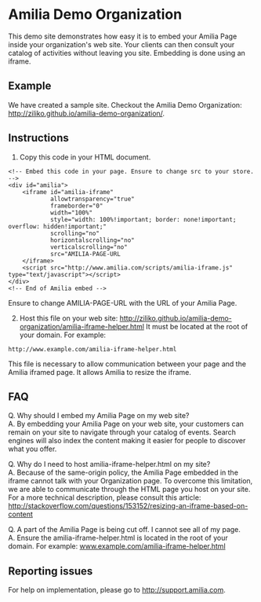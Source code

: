 Amilia Demo Organization
========================

This demo site demonstrates how easy it is to embed your Amilia Page inside your organization's web site. Your clients can then consult your catalog of activities without leaving you site. Embedding is done using an iframe.

Example
-------
We have created a sample site. Checkout the Amilia Demo Organization: http://ziliko.github.io/amilia-demo-organization/.

Instructions
------------
1.  Copy this code in your HTML document.
```
<!-- Embed this code in your page. Ensure to change src to your store. -->
<div id="amilia">
	<iframe id="amilia-iframe"
			allowtransparency="true"
			frameborder="0"
			width="100%"
			style="width: 100%!important; border: none!important; overflow: hidden!important;"
			scrolling="no"
			horizontalscrolling="no"
			verticalscrolling="no"
			src="AMILIA-PAGE-URL
	</iframe>
	<script src="http://www.amilia.com/scripts/amilia-iframe.js" type="text/javascript"></script>
</div>
<!-- End of Amilia embed -->
```
Ensure to change AMILIA-PAGE-URL with the URL of your Amilia Page.

2.  Host this file on your web site: 
http://ziliko.github.io/amilia-demo-organization/amilia-iframe-helper.html
It must be located at the root of your domain. For example:
```
http://www.example.com/amilia-iframe-helper.html
```
This file is necessary to allow communication between your page and the Amilia iframed page. It allows Amilia to resize the iframe.

FAQ
---
Q.  Why should I embed my Amilia Page on my web site? <br/>
A.  By embedding your Amilia Page on your web site, your customers can remain on your site to navigate through your catalog of events. Search engines will also index the content making it easier for people to discover what you offer.

Q.  Why do I need to host amilia-iframe-helper.html on my site? <br/>
A.  Because of the same-origin policy, the Amilia Page embedded in the iframe cannot talk with your Organization page. To overcome this limitation, we are able to communicate through the HTML page you host on your site. For a more technical description, please consult this article: http://stackoverflow.com/questions/153152/resizing-an-iframe-based-on-content

Q.  A part of the Amilia Page is being cut off. I cannot see all of my page. <br/>
A.  Ensure the amilia-iframe-helper.html is located in the root of your domain. For example: www.example.com/amilia-iframe-helper.html

Reporting issues
----------------
For help on implementation, please go to http://support.amilia.com.

